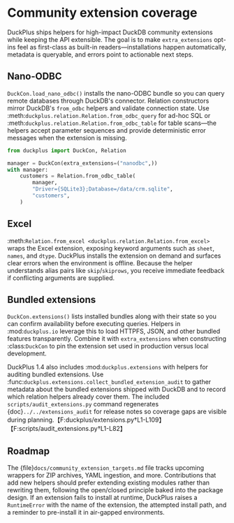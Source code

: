 # Community extension coverage

DuckPlus ships helpers for high-impact DuckDB community extensions while keeping
the API extensible. The goal is to make ``extra_extensions`` opt-ins feel as
first-class as built-in readers—installations happen automatically, metadata is
queryable, and errors point to actionable next steps.

## Nano-ODBC

`DuckCon.load_nano_odbc()` installs the nano-ODBC bundle so you can query remote
databases through DuckDB's connector. Relation constructors mirror DuckDB's
``from_odbc`` helpers and validate connection state. Use
:meth:`duckplus.relation.Relation.from_odbc_query` for ad-hoc SQL or
:meth:`duckplus.relation.Relation.from_odbc_table` for table scans—the helpers
accept parameter sequences and provide deterministic error messages when the
extension is missing.

```python
from duckplus import DuckCon, Relation

manager = DuckCon(extra_extensions=("nanodbc",))
with manager:
    customers = Relation.from_odbc_table(
        manager,
        "Driver={SQLite3};Database=/data/crm.sqlite",
        "customers",
    )
```

## Excel

:meth:`Relation.from_excel <duckplus.relation.Relation.from_excel>` wraps the
Excel extension, exposing keyword arguments such as ``sheet``, ``names``, and
``dtype``. DuckPlus installs the extension on demand and surfaces clear errors
when the environment is offline. Because the helper understands alias pairs like
``skip``/``skiprows``, you receive immediate feedback if conflicting arguments
are supplied.

## Bundled extensions

`DuckCon.extensions()` lists installed bundles along with their state so you can
confirm availability before executing queries. Helpers in :mod:`duckplus.io`
leverage this to load HTTPFS, JSON, and other bundled features transparently.
Combine it with ``extra_extensions`` when constructing :class:`DuckCon` to pin
the extension set used in production versus local development.

DuckPlus 1.4 also includes :mod:`duckplus.extensions` with helpers for
auditing bundled extensions. Use
:func:`duckplus.extensions.collect_bundled_extension_audit` to gather metadata
about the bundled extensions shipped with DuckDB and to record which relation
helpers already cover them. The included ``scripts/audit_extensions.py`` command
regenerates {doc}`../../extensions_audit` for release notes so coverage gaps are
visible during planning.【F:duckplus/extensions.py†L1-L109】【F:scripts/audit_extensions.py†L1-L82】

## Roadmap

The {file}`docs/community_extension_targets.md` file tracks upcoming wrappers for
ZIP archives, YAML ingestion, and more. Contributions that add new helpers should
prefer extending existing modules rather than rewriting them, following the
open/closed principle baked into the package design. If an extension fails to
install at runtime, DuckPlus raises a ``RuntimeError`` with the name of the
extension, the attempted install path, and a reminder to pre-install it in
air-gapped environments.
